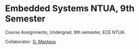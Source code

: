 # Embedded Systems NTUA, 9th Semester

Course Assignments, Undergrad. 9th semester, ECE NTUA.

Collaborator: [G. Mantaos](https://www.gmantaos.com)